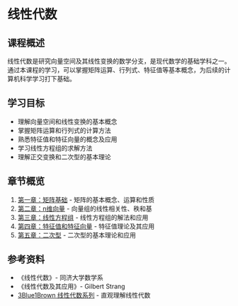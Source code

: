 # 线性代数

## 课程概述

线性代数是研究向量空间及其线性变换的数学分支，是现代数学的基础学科之一。通过本课程的学习，可以掌握矩阵运算、行列式、特征值等基本概念，为后续的计算机科学学习打下基础。

## 学习目标

- 理解向量空间和线性变换的基本概念
- 掌握矩阵运算和行列式的计算方法
- 熟悉特征值和特征向量的概念及应用
- 学习线性方程组的求解方法
- 理解正交变换和二次型的基本理论

## 章节概览

1. [第一章：矩阵基础](/linear-algebra/ch01-matrix) - 矩阵的基本概念、运算和性质
2. [第二章：n维向量](/linear-algebra/ch02-vector) - 向量组的线性相关性、秩和基
3. [第三章：线性方程组](/linear-algebra/ch03-linear-equations) - 线性方程组的解法和应用
4. [第四章：特征值和特征向量](/linear-algebra/ch04-eigenvalue) - 特征值理论及其应用
5. [第五章：二次型](/linear-algebra/ch05-quadratic-form) - 二次型的基本理论和应用

## 参考资料

- 《线性代数》- 同济大学数学系
- 《线性代数及其应用》- Gilbert Strang
- [3Blue1Brown 线性代数系列](https://www.bilibili.com/video/BV1ys411472E) - 直观理解线性代数 